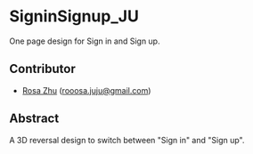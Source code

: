 # SigninSignup_JU
One page design for Sign in and Sign up.

## Contributor
* [Rosa Zhu](https://github.com/rooosaJUJU) (rooosa.juju@gmail.com)

## Abstract
A 3D reversal design to switch between "Sign in" and "Sign up".
